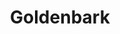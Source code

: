 ---
id: 3
title: Goldenbark
description: Zemitá kresba svítící kamenné panely GOLDENBARK, ji činí univerzálním luxusním osvětlením téměř do všech prostor. Speciálně navržené LED prosvětlení, zvýrazňuje zlatavé žilkování kamene.
descriptionEn: English version of text.
price: 74900
imgDark: Rockfoil_GOLDENBARK_dark.webp
imgFrame: Rockfoil_GOLDENBARK_dark_frame.webp
imgLight: Rockfoil_GOLDENBARK_light_frame.webp
modelHorizontal3d: Rockfoil_GOLDENBARK_3D.glb
modelVertical3d: Rockfoil_GOLDENBARK_3D_vertical.glb
daeFile: Rock_sheet_GOLDENBARK.zip

tags:
    dimension: 2450 x 1220 x 25 mm
    weight: 40 kg
    maxConsumption: 63W
    standbyConsumption: 0,2W
    brightness: 150 cd/m2
    backlightTempereture: 4000 K
    powerVoltage: 230V
    frameColor: RAL 140M mat

    hangingBrackets: true
    dimmableStoneIllumination: true
    dimmableIllumination: true
    phoneControl: true
    LEDSource: true
    RFIDController: true
    RFRemoteControl: true
    nanoImpregnation: true
    divisibleInto2: false
    divisibleInto3: false
---